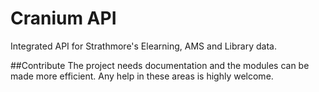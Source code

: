 # Cranium API
Integrated API for Strathmore's Elearning, AMS and Library data.

##Contribute
The project needs documentation and the modules can be made more efficient. Any help in these areas is highly welcome. 
